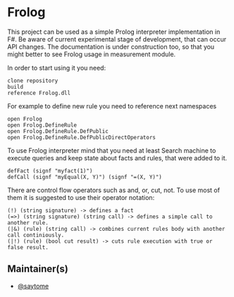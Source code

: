# Frolog

This project can be used as a simple Prolog interpreter implementation in F#. Be aware of current experimental stage of development, that can occur API changes. The documentation is under construction too, so that you might better to see Frolog usage in measurement module.

In order to start using it you need:

    clone repository
    build
	reference Frolog.dll

For example to define new rule you need to reference next namespaces

    open Frolog
    open Frolog.DefineRule
    open Frolog.DefineRule.DefPublic
    open Frolog.DefineRule.DefPublicDirectOperators

To use Frolog interpreter mind that you need at least Search machine to execute queries and keep state about facts and rules, that were added to it.

    defFact (signf "myfact(1)")
    defCall (signf "myEqual(X, Y)") (signf "=(X, Y)")

There are control flow operators such as and, or, cut, not.
To use most of them it is suggested to use their operator notation:

    (!) (string signature) -> defines a fact
    (=>) (string signature) (string call) -> defines a simple call to another rule.
    (|&) (rule) (string call) -> combines current rules body with another call continiously.
    (|!) (rule) (bool cut result) -> cuts rule execution with true or false result.
    
## Maintainer(s)

- [@saytome](https://github.com/saytome)
